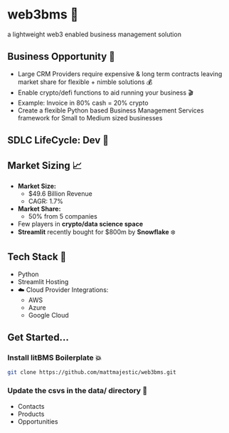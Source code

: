 # web3bms 🚀
a lightweight web3 enabled business management solution


## Business Opportunity 💸
- Large CRM Providers require expensive & long term contracts leaving market share for flexible + nimble solutions 💰
- Enable crypto/defi functions to aid running your business 🎬
- Example: Invoice in 80% cash = 20% crypto
- Create a flexible Python based Business Management Services framework for Small to Medium sized businesses

## SDLC LifeCycle: Dev 🚝 

## Market Sizing 📈
- **Market Size:**
  - $49.6 Billion Revenue
  - CAGR: 1.7%
- **Market Share:**
  - 50% from 5 companies
- Few players in **crypto/data science space**
- **Streamlit** recently bought for $800m by **Snowflake** ❄️

## Tech Stack 📡
- Python
- Streamlit Hosting
- ☁️ Cloud Provider Integrations:
  - AWS 
  - Azure 
  - Google Cloud

## Get Started...

### Install litBMS Boilerplate 💥
```bash
git clone https://github.com/mattmajestic/web3bms.git
```

### Update the csvs in the data/ directory 📂
- Contacts
- Products
- Opportunities


